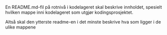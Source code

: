 En README.md-fil på rotnivå i kodelageret skal beskrive innholdet, spesielt hvilken mappe inni kodelageret som utgjør kodingsprosjektet.

Altså skal den ytterste readme-en i det minste beskrive hva som ligger i de ulike mappene